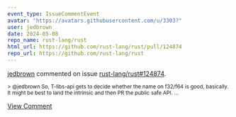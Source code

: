 ```yaml
---
event_type: IssueCommentEvent
avatar: "https://avatars.githubusercontent.com/u/3303?"
user: jedbrown
date: 2024-05-08
repo_name: rust-lang/rust
html_url: https://github.com/rust-lang/rust/pull/124874
repo_url: https://github.com/rust-lang/rust
---
```


<a href='https://github.com/jedbrown' target='_blank'>jedbrown</a> commented on issue <a href='https://github.com/rust-lang/rust/pull/124874' target='_blank'>rust-lang/rust#124874</a>.

<small>> @jedbrown So, T-libs-api gets to decide whether the name on f32/f64 is good, basically. It might be best to land the intrinsic and then PR the public safe API....</small>

<a href='https://github.com/rust-lang/rust/pull/124874' target='_blank'>View Comment</a>